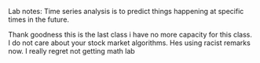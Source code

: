 Lab notes:
Time series analysis is to predict things happening at specific times in the future.












































Thank goodness this is the last class i have no more capacity for this class.
I do not care about your stock market algorithms.
Hes using racist remarks now.
I really regret not getting math lab